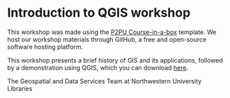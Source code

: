 # Introduction to QGIS workshop
This workshop was made using the [P2PU Course-in-a-box](https://course-in-a-box.p2pu.org/) template. We host our workshop materials through GitHub, a free and open-source software hosting platform. 

This workshop presents a brief history of GIS and its applications, followed by a demonstration using QGIS, which you can download [here](https://qgis.org/en/site/). 

The Geospatial and Data Services Team at Northwestern University Libraries
